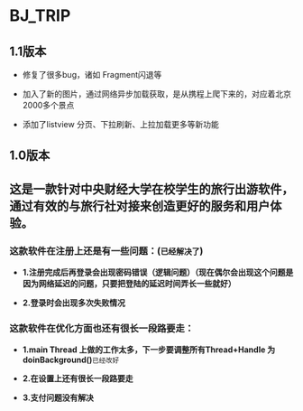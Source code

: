 # BJ_TRIP

1.1版本
----

- 修复了很多bug，诸如 Fragment闪退等

- 加入了新的图片，通过网络异步加载获取，是从携程上爬下来的，对应着北京2000多个景点

- 添加了listview 分页、下拉刷新、上拉加载更多等新功能

1.0版本
----

## 这是一款针对中央财经大学在校学生的旅行出游软件，通过有效的与旅行社对接来创造更好的服务和用户体验。

### 这款软件在注册上还是有一些问题：(`已经解决了`)

- **1.注册完成后再登录会出现密码错误（逻辑问题）（现在偶尔会出现这个问题是因为网络延迟的问题，只要把登陆的延迟时间弄长一些就好）**

- **2.登录时会出现多次失败情况**

### 这款软件在优化方面也还有很长一段路要走：

- **1.main Thread 上做的工作太多，下一步要调整所有Thread+Handle 为 doinBackground()**`已经改好`

- **2.在设置上还有很长一段路要走**

- **3.支付问题没有解决**
